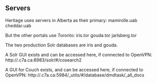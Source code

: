 ## Servers 
Heritage uses servers in Alberta as their primary: 
mamirolle.uab
cheddar.uab

But the other portals use Toronto:
iris.tor
gouda.tor
jarlsberg.tor

The two production Solr databases are iris and gouda.

A Solr GUI exists and can be accessed here, if connected to  OpenVPN:
http://<server>.c7a.ca:8983/solr/#/cosearch2

A GUI for Couch exists, and can be accessed here, if connected to OpenVPN:
http://<server>.c7a.ca:5984/_utils/#/database/dmdtask/_all_docs
